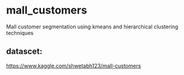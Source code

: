 # mall_customers
Mall customer segmentation using kmeans and hierarchical clustering techniques

## datascet:
https://www.kaggle.com/shwetabh123/mall-customers
